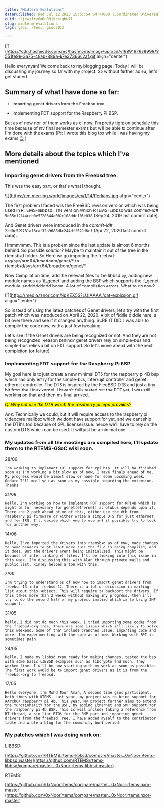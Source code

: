 ```yaml
---
title: "Midterm Evalutions"
datePublished: Wed Jul 12 2023 15:53:54 GMT+0000 (Coordinated Universal Time)
cuid: cljzwifrz000e09jkeszghw7l
slug: midterm-evalutions
tags: gsoc, rtems, gsoc2023

---
```


![](https://cdn.hashnode.com/res/hashnode/image/upload/v1689167668998/8551fe96-3a75-48eb-889a-b7e3736662af.gif align="center")

Hello everynyan! Welcome back to my blogging page. Today I will be discussing my journey so far with my project. So without further adieu, let's get started

## Summary of what I have done so far:

* Importing genet drivers from the Freebsd tree.
    
* Implementing FDT support for the Raspberry Pi BSP.
    

But as of now non of them works as of now, I'm pretty tight on schedule this time because of my final semester exams but will be able to continue after I'm done with the exams (Ps: I wrote this blog too while I was having my exams [😉](https://prod.emojipedia.org/winking-face/) )

## More details about the topics which I've mentioned

### **Importing genet drivers from the Freebsd tree.**

This was the easy part, or that's what I thought.

![](https://en.meming.world/images/en/1/14/Perhaps.jpg align="center")

The first problem I faced was the FreeBSD revision version which was being used in RTEMS-libbbsd. The version which RTEMS-Libbsd was *commid-id#* `5d85e12f44ccb0e5728344a002c108ddc105e038` (Sep 24, 2019 last commit date).

And Genet drivers were introduced in the *commit-id#* `2cd0c529781a13caf32a9688dbc244dff529d6cf` (Apr 22, 2020 last commit date).

Hmmmmmm. This is a problem since the last update is almost 6 months behind. So possible solution? Maybe to maintain it out of the tree in the rtemsbsd folder. So Here we go importing the freebsd-org/sys/arm64/broadcom/genet/\* to rtemsbsd/sys/arm64/broadcom/genet/\*

Now Compilation time, add the relevant files to the libbsd.py, adding new module names as \`if\_genet\` and adding the BSP which supports the if\_genet module. anddddddddd boom. A lot of compilation errors. What to do now?

![](https://media.tenor.com/NpKEX5SFLUIAAAAi/cat-explosion.gif align="center")

So instead of using the latest patches of Genet drivers, let's try with the first patch which was introduced on April 22, 2020. A bit of fiddle diddle here, a bit over there and see if it changed anything. SURE IT DID. I was able to compile the code now, with a just few tweaking.

Let's see if the Genet drivers are being recognized or not. And they are not being recognized. Reason behind? genet drivers rely on simple-bus and simple-bus relies a bit on FDT support. So let's move ahead with the next completion (or failure)

### **Implementing FDT support for the Raspberry Pi BSP.**

My goal here is to just create a new minimal DTS for the raspberry pi 4B bsp which has only entry for the simple-bus, interrupt controller and genet ethernet controller. The DTS is inspired by the FreeBSD DTS and just a tiny bit from the Linux kernel. I haven't fully tested out the FDT yet, I was still working on that and then my final arrived.

*<mark>Q: Why not use the DTB which the raspberry pi repo provides?</mark>*

*Ans:* Technically we could, but it will require access to the raspberry pi videocore mailbox which we dont have support for yet, and we cant ship the DTB's too because of GPL license issue. hence we'll have to rely on the custom DTS which can be used. It will just be a minimal one.

### My updates from all the meetings are compiled here, I'll update them to the RTEMS-GSoC wiki soon.

28/06

`I'm working to implement FDT support for rpi bsp. It will be finished soon as I'm working a bit slow as of now, I have finals ahead of me. My progress would be almost slow or none for some upcoming week. Gedare I'll mail you as soon as my possible regarding the extension. Thanks`

21/06

`Hello, I'm working on how to implement FDT support for RPI4B which is might be for necessary for genet(ethernet) as ofwbus depends upon it. There are 2 path ahead of me of this, either use the dtb from raspberry pi firmware or either write a simple DTS for just ethernet and few IRQ. I'll decide which one to use and if possible try to look for another way.`

14/06

`Hello, I've imported the drivers into rtemsbsd as of now, made changes to some headers to at least make sure the file is being compiled, and it does. But the drivers arent being initialized. This might be because of inter-linking of files. I'll be looking into this issue in this week. I'm discussing this with Alan through private mails and public list. Kinsey helped a ton with this.`

7/06

`I'm trying to understand as of now how to import genet drivers from freebsd-13 into freebsd-12. There is a lot of dicussion in mailing list about this subject. This will require to backport the drivers. If this takes more than 2 weeks without making any progress, then i'll try to do the second half of my project instead which is to bring SMP support.`

31/05

`hello, I did not do much this week. I tried importing some codes from the freebsd-org tree, There are some issues which i'll likely to solve this weekend. Some of that include branches issue, importing code and more. I'm experimenting with the code as of now. Working with RPI is sometimes pain.`

24/05

`Hello, I made my libbsd repo ready for making changes, tested the bsp with some basic LIBBSD examples such as libcrypto and such. They worked fine. I will be now starting with my work as soon as possible. The first work would be to import genet drivers as it is from the freebsd-org to freebsd.`

17/05

`Hello everyone, I'm Mohd Noor Aman, A second time gsoc participant, both times with RTEMS. Last year, my project was to bring support for AArch64 raspberry pi 4b. This year, My project further aims to extend the functionality for the BSP, by adding Ethernet and SMP support for the raspberry pi 4b BSP. This is will include taking a reference from RT-thread, a similiar RTOS for the SMP part and importing genet drivers from the freebsd Tree. I have added myself to the contributor table and wrote a blog for the community bond period.`

### My patches which I was doing work on:

LIBBSD:

[https://github.com/RTEMS/rtems-libbsd/compare/master...0xNoor:rtems-libbsd:master](https://github.com/RTEMS/rtems-libbsd/compare/master...0xNoor:rtems-libbsd:master)

RTEMS:

[https://github.com/0xNoor/rtems/compare/master...0xNoor:rtems:noor-master](https://github.com/0xNoor/rtems/compare/master...0xNoor:rtems:noor-master)